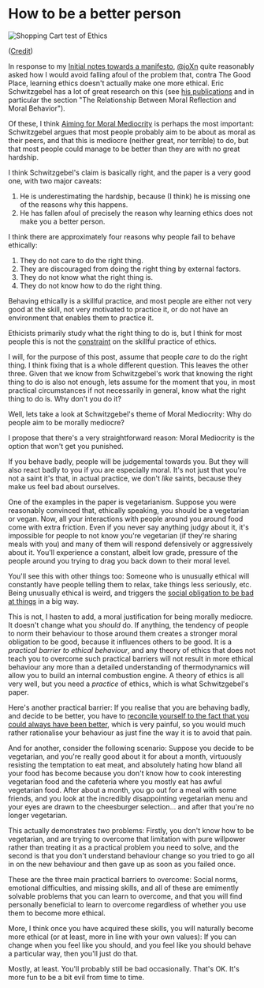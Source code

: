 # How to be a better person

![Shopping Cart test of Ethics](/images/shoppingcart.jpg)

([Credit](https://twitter.com/allenmmurray/status/1258954956473679873))

In response to my [Initial notes towards a manifesto](https://notebook.drmaciver.com/posts/2020-05-09-11:26.html), [@joXn](https://twitter.com/joxn) quite reasonably asked how I would avoid falling afoul of the problem that, contra The Good Place, learning ethics doesn't actually make one more ethical. Eric Schwitzgebel has a lot of great research on this (see [his publications](https://faculty.ucr.edu/~eschwitz/) and in particular the section "The Relationship Between Moral Reflection and Moral Behavior").

Of these, I think [Aiming for Moral Mediocrity](https://faculty.ucr.edu/~eschwitz/SchwitzAbs/MoralMediocrity.htm) is perhaps the most important:
Schwitzgebel argues that most people probably aim to be about as moral as their peers, and that this is mediocre (neither great, nor terrible) to do, but that most people could manage to be better than they are with no great hardship.

I think Schwitzgebel's claim is basically right, and the paper is a very good one, with two major caveats:

1. He is underestimating the hardship, because (I think) he is missing one of the reasons why this happens.
2. He has fallen afoul of precisely the reason why learning ethics does not make you a better person.

I think there are approximately four reasons why people fail to behave ethically:

1. They do not care to do the right thing.
2. They are discouraged from doing the right thing by external factors.
3. They do not know what the right thing is.
4. They do not know how to do the right thing.

Behaving ethically is a skillful practice, and most people are either not very good at the skill, not very motivated to practice it, or do not have an environment that enables them to practice it.

Ethicists primarily study what the right thing to do is, but I think for most people this is not the [constraint](https://notebook.drmaciver.com/posts/2020-02-21-10:04.html) on the skillful practice of ethics.

I will, for the purpose of this post, assume that people *care* to do the right thing. I think fixing that is a whole different question. This leaves the other three. Given that we know from Schwitzgebel's work that knowing the right thing to do is also not enough, lets assume for the moment that you, in most practical circumstances if not necessarily in general, know what the right thing to do is. Why don't you do it?

Well, lets take a look at Schwitzgebel's theme of Moral Mediocrity: Why do people aim to be morally mediocre?

I propose that there's a very straightforward reason: Moral Mediocrity is the option that won't get you punished.

If you behave badly, people will be judgemental towards you. But they will also react badly to you if you are especially moral. It's not just that you're not a saint it's that, in actual practice, we don't *like* saints, because they make us feel bad about ourselves.

One of the examples in the paper is vegetarianism. Suppose you were reasonably convinced that, ethically speaking, you should be a vegetarian or vegan. Now, all your interactions with people around you around food come with extra friction. Even if you never say anything judgy about it, it's impossible for people to not know you're vegetarian (if they're sharing meals with you) and many of them will respond defensively or aggressively about it. You'll experience a constant, albeit low grade, pressure of the people around you trying to drag you back down to their moral level.

You'll see this with other things too: Someone who is unusually ethical will constantly have people telling them to relax, take things less seriously, etc. Being unusually ethical is weird, and triggers the [social obligation to be bad at things](https://notebook.drmaciver.com/posts/2020-02-29-10:30.html) in a big way.

This is not, I hasten to add, a moral justification for being morally mediocre. It doesn't change what you *should* do. If anything, the tendency of people to norm their behaviour to those around them creates a stronger moral obligation to be good, because it influences others to be good. It is a *practical barrier to ethical behaviour*, and any theory of ethics that does not teach you to overcome such practical barriers will not result in more ethical behaviour any more than a detailed understanding of thermodynamics will allow you to build an internal combustion engine. A theory of ethics is all very well, but you need a *practice* of ethics, which is what Schwitzgebel's paper.

Here's another practical barrier: If you realise that you are behaving badly, and decide to be better, you have to [reconcile yourself to the fact that you could always have been better](https://notebook.drmaciver.com/posts/2020-05-07-07:57.html), which is very painful, so you would much rather rationalise your behaviour as just fine the way it is to avoid that pain.

And for another, consider the following scenario: Suppose you decide to be vegetarian, and you're really good about it for about a month, virtuously resisting the temptation to eat meat, and absolutely hating how bland all your food has become because you don't know how to cook interesting vegetarian food and the cafeteria where you mostly eat has awful vegetarian food. After about a month, you go out for a meal with some friends, and you look at the incredibly disappointing vegetarian menu and your eyes are drawn to the cheesburger selection... and after that you're no longer vegetarian.

This actually demonstrates *two* problems: Firstly, you don't know how to be vegetarian, and are trying to overcome that limitation with pure willpower rather than treating it as a practical problem you need to solve, and the second is that you don't understand behaviour change so you tried to go all in on the new behaviour and then gave up as soon as you failed once.

These are the three main practical barriers to overcome: Social norms, emotional difficulties, and missing skills, and all of these are emimently solvable problems that you can learn to overcome, and that you will find personally beneficial to learn to overcome regardless of whether you use them to become more ethical.

More, I think once you have acquired these skills, you will naturally become more ethical (or at least, more in line with your own values): If you can change when you feel like you should, and you feel like you should behave a particular way, then you'll just do that.

Mostly, at least. You'll probably still be bad occasionally. That's OK. It's more fun to be a bit evil from time to time.

